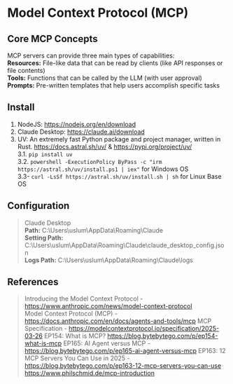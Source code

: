 # Model Context Protocol (MCP)

## Core MCP Concepts
MCP servers can provide three main types of capabilities:  
**Resources:** File-like data that can be read by clients (like API responses or file contents)  
**Tools:** Functions that can be called by the LLM (with user approval)  
**Prompts:** Pre-written templates that help users accomplish specific tasks  


## Install
1. NodeJS: https://nodejs.org/en/download  
1. Claude Desktop: https://claude.ai/download  
1. UV: An extremely fast Python package and project manager, written in Rust. https://docs.astral.sh/uv/ & https://pypi.org/project/uv/  
3.1. `pip install uv`  
3.2. `powershell -ExecutionPolicy ByPass -c "irm https://astral.sh/uv/install.ps1 | iex"` for Windows OS  
3.3- `curl -LsSf https://astral.sh/uv/install.sh | sh` for Linux Base OS  

## Configuration
> Claude Desktop  
**Path:** C:\Users\uslum\AppData\Roaming\Claude  
**Setting Path:** C:\Users\uslum\AppData\Roaming\Claude\claude_desktop_config.json  
**Logs Path:** C:\Users\uslum\AppData\Roaming\Claude\logs  


## References
> Introducing the Model Context Protocol - https://www.anthropic.com/news/model-context-protocol  
> Model Context Protocol (MCP) - https://docs.anthropic.com/en/docs/agents-and-tools/mcp
> MCP Specification - https://modelcontextprotocol.io/specification/2025-03-26
> EP154: What is MCP? https://blog.bytebytego.com/p/ep154-what-is-mcp
> EP165: AI Agent versus MCP - https://blog.bytebytego.com/p/ep165-ai-agent-versus-mcp
> EP163: 12 MCP Servers You Can Use in 2025 - https://blog.bytebytego.com/p/ep163-12-mcp-servers-you-can-use
> https://www.philschmid.de/mcp-introduction 